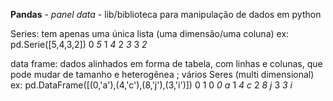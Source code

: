 **Pandas** - *panel data* - lib/biblioteca para manipulação de dados em python

Series: tem apenas uma única lista (uma dimensão/uma coluna) 
  ex: pd.Serie([5,4,3,2])
      0 *5*
      1 *4*
      2 *3*
      3 *2*

data frame: dados alinhados em forma de tabela, com linhas e colunas, que pode mudar de tamanho e heterogênea ; vários Seres (multi dimensional)
  ex: pd.DataFrame([(0,'a'),(4,'c'),(8,'j'),(3,'i')])
          0    1
      0  *0*  *a*
      1  *4*  *c*
      2  *8*  *j*
      3  *3*  *i*

